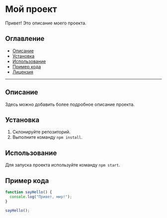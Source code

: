 # Мой проект

Привет! Это описание моего проекта.

## Оглавление

- [Описание](#описание)
- [Установка](#установка)
- [Использование](#использование)
- [Пример кода](#пример-кода)
- [Лицензия](#лицензия)

---

## Описание

Здесь можно добавить более подробное описание проекта.

## Установка

1. Склонируйте репозиторий.
2. Выполните команду `npm install`.

## Использование

Для запуска проекта используйте команду `npm start`.

## Пример кода

```javascript
function sayHello() {
  console.log("Привет, мир!");
}

sayHello();
